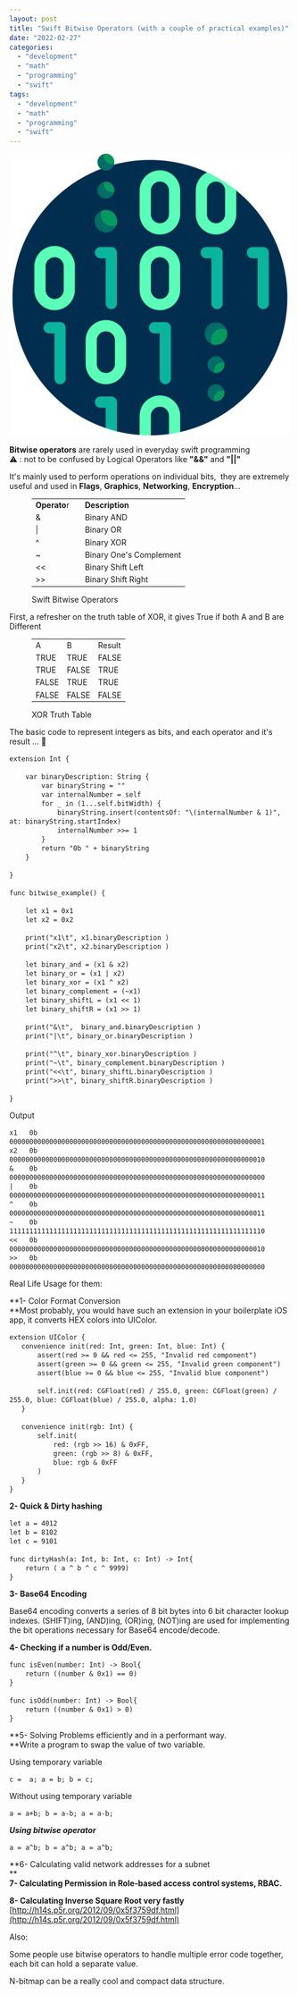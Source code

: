 ```yaml
---
layout: post
title: "Swift Bitwise Operators (with a couple of practical examples)"
date: "2022-02-27"
categories: 
  - "development"
  - "math"
  - "programming"
  - "swift"
tags: 
  - "development"
  - "math"
  - "programming"
  - "swift"
---
```


![](images/binary-code.png)

**Bitwise operators** are rarely used in everyday swift programming  
⚠️ : not to be confused by Logical Operators like **"&&"** and **"||"**  
  
It's mainly used to perform operations on individual bits,  they are extremely useful and used in **Flags**, **Graphics**, **Networking**, **Encryption**...

<figure>

<table><tbody><tr><td><strong>Operato</strong>r</td><td></td><td><strong>Description</strong></td></tr><tr><td>&amp;&nbsp;</td><td></td><td>Binary AND</td></tr><tr><td>|&nbsp; &nbsp;</td><td></td><td>Binary OR</td></tr><tr><td>^&nbsp; &nbsp;</td><td></td><td>Binary XOR</td></tr><tr><td>~&nbsp; &nbsp;</td><td></td><td>Binary One's Complement</td></tr><tr><td>&lt;&lt;&nbsp; &nbsp;</td><td></td><td>Binary Shift Left</td></tr><tr><td>&gt;&gt;&nbsp; &nbsp;</td><td></td><td>Binary Shift Right</td></tr></tbody></table>

<figcaption>

Swift Bitwise Operators

</figcaption>



</figure>

  
  
First, a refresher on the truth table of XOR, it gives True if both A and B are Different

<figure>

<table><tbody><tr><td>A</td><td>B</td><td>Result</td></tr><tr><td>TRUE</td><td>TRUE</td><td>FALSE</td></tr><tr><td>TRUE</td><td>FALSE</td><td>TRUE</td></tr><tr><td>FALSE</td><td>TRUE</td><td>TRUE</td></tr><tr><td>FALSE</td><td>FALSE</td><td>FALSE</td></tr></tbody></table>

<figcaption>

XOR Truth Table

</figcaption>



</figure>

  
The basic code to represent integers as bits, and each operator and it's result ... 🧐

```
extension Int {
    
    var binaryDescription: String {
        var binaryString = ""
        var internalNumber = self
        for _ in (1...self.bitWidth) {
            binaryString.insert(contentsOf: "\(internalNumber & 1)", at: binaryString.startIndex)
            internalNumber >>= 1
        }
        return "0b " + binaryString
    }
    
}

func bitwise_example() {
    
    let x1 = 0x1
    let x2 = 0x2

    print("x1\t", x1.binaryDescription )
    print("x2\t", x2.binaryDescription )
    
    let binary_and = (x1 & x2)
    let binary_or = (x1 | x2)
    let binary_xor = (x1 ^ x2)
    let binary_complement = (~x1)
    let binary_shiftL = (x1 << 1)
    let binary_shiftR = (x1 >> 1)

    print("&\t",  binary_and.binaryDescription )
    print("|\t", binary_or.binaryDescription )
    
    print("^\t", binary_xor.binaryDescription )
    print("~\t", binary_complement.binaryDescription )
    print("<<\t", binary_shiftL.binaryDescription )
    print(">>\t", binary_shiftR.binaryDescription )
    
}
```

Output

```
x1	 0b 0000000000000000000000000000000000000000000000000000000000000001
x2	 0b 0000000000000000000000000000000000000000000000000000000000000010
&	 0b 0000000000000000000000000000000000000000000000000000000000000000
|	 0b 0000000000000000000000000000000000000000000000000000000000000011
^	 0b 0000000000000000000000000000000000000000000000000000000000000011
~	 0b 1111111111111111111111111111111111111111111111111111111111111110
<<	 0b 0000000000000000000000000000000000000000000000000000000000000010
>>	 0b 0000000000000000000000000000000000000000000000000000000000000000
```

Real Life Usage for them:  
  
**1- Color Format Conversion  
**Most probably, you would have such an extension in your boilerplate iOS app, it converts HEX colors into UIColor.

```
extension UIColor {
   convenience init(red: Int, green: Int, blue: Int) {
       assert(red >= 0 && red <= 255, "Invalid red component")
       assert(green >= 0 && green <= 255, "Invalid green component")
       assert(blue >= 0 && blue <= 255, "Invalid blue component")

       self.init(red: CGFloat(red) / 255.0, green: CGFloat(green) / 255.0, blue: CGFloat(blue) / 255.0, alpha: 1.0)
   }

   convenience init(rgb: Int) {
       self.init(
           red: (rgb >> 16) & 0xFF,
           green: (rgb >> 8) & 0xFF,
           blue: rgb & 0xFF
       )
   }
}
```

**2- Quick & Dirty hashing**

```
let a = 4012
let b = 8102
let c = 9101

func dirtyHash(a: Int, b: Int, c: Int) -> Int{
    return ( a ^ b ^ c ^ 9999)
}
```

**3- Base64 Encoding**  
  
Base64 encoding converts a series of 8 bit bytes into 6 bit character lookup indexes. (SHIFT)ing, (AND)ing, (OR)ing, (NOT)ing are used for implementing the bit operations necessary for Base64 encode/decode.  
  
**4- Checking if a number is Odd/Even.**  
[](https://stackoverflow.com/posts/2097299/timeline)

```
func isEven(number: Int) -> Bool{
    return ((number & 0x1) == 0)
}

func isOdd(number: Int) -> Bool{
    return ((number & 0x1) > 0)
}
```

**5- Solving Problems efficiently and in a performant way.  
**Write a program to swap the value of two variable.

Using temporary variable

```
c =  a; a = b; b = c; 
```

Without using temporary variable

```
a = a+b; b = a-b; a = a-b; 
```

_**Using bitwise operator**_

```
a = a^b; b = a^b; a = a^b; 
```

**6- Calculating valid network addresses for a subnet  
**  
**7- Calculating Permission in Role-based access control systems, RBAC.**

**8- Calculating Inverse Square Root very fastly**  
[http://h14s.p5r.org/2012/09/0x5f3759df.html](http://h14s.p5r.org/2012/09/0x5f3759df.html)  
  
Also:  
  
Some people use bitwise operators to handle multiple error code together, each bit can hold a separate value.  
  
N-bitmap can be a really cool and compact data structure.
